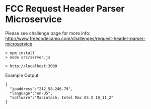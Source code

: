 # FCC Request Header Parser Microservice

Please see challenge page for more info: http://www.freecodecamp.com/challenges/request-header-parser-microservice

```
> npm install
> node src/server.js

> http://localhost:3000
```

Example Output:
```
{
  "ipaddress":"212.58.246.79",
  "language":"en-US",
  "software":"Macintosh; Intel Mac OS X 10_11_2"
}
```
